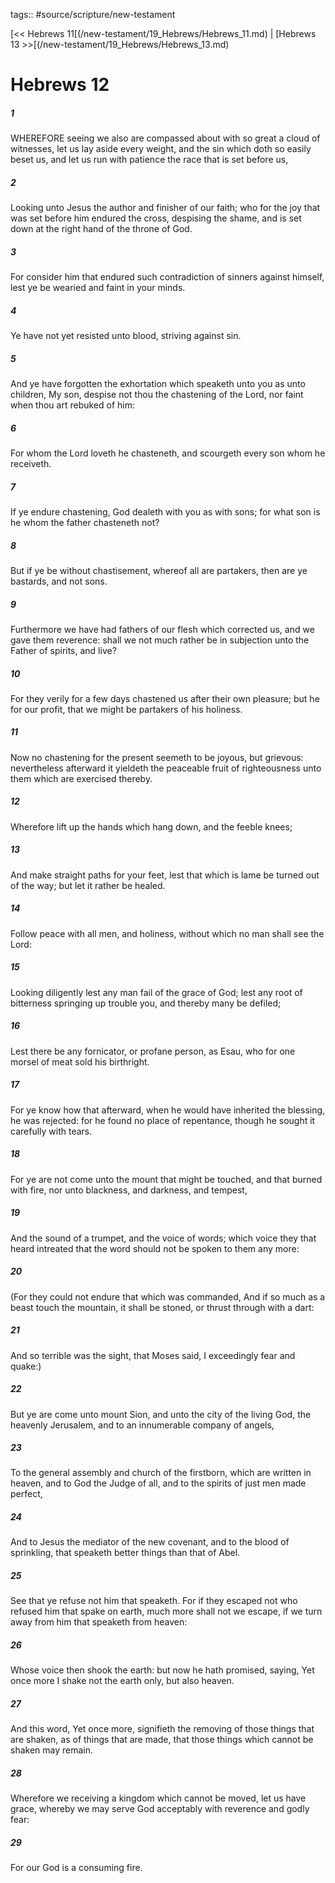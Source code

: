 tags:: #source/scripture/new-testament

[<< Hebrews 11[(/new-testament/19_Hebrews/Hebrews_11.md) | [Hebrews 13 >>[(/new-testament/19_Hebrews/Hebrews_13.md)

# Hebrews 12

##### 1

WHEREFORE seeing we also are compassed about with so great a cloud of witnesses, let us lay aside every weight, and the sin which doth so easily beset us, and let us run with patience the race that is set before us,

##### 2

Looking unto Jesus the author and finisher of our faith; who for the joy that was set before him endured the cross, despising the shame, and is set down at the right hand of the throne of God.

##### 3

For consider him that endured such contradiction of sinners against himself, lest ye be wearied and faint in your minds.

##### 4

Ye have not yet resisted unto blood, striving against sin.

##### 5

And ye have forgotten the exhortation which speaketh unto you as unto children, My son, despise not thou the chastening of the Lord, nor faint when thou art rebuked of him:

##### 6

For whom the Lord loveth he chasteneth, and scourgeth every son whom he receiveth.

##### 7

If ye endure chastening, God dealeth with you as with sons; for what son is he whom the father chasteneth not?

##### 8

But if ye be without chastisement, whereof all are partakers, then are ye bastards, and not sons.

##### 9

Furthermore we have had fathers of our flesh which corrected us, and we gave them reverence: shall we not much rather be in subjection unto the Father of spirits, and live?

##### 10

For they verily for a few days chastened us after their own pleasure; but he for our profit, that we might be partakers of his holiness.

##### 11

Now no chastening for the present seemeth to be joyous, but grievous: nevertheless afterward it yieldeth the peaceable fruit of righteousness unto them which are exercised thereby.

##### 12

Wherefore lift up the hands which hang down, and the feeble knees;

##### 13

And make straight paths for your feet, lest that which is lame be turned out of the way; but let it rather be healed.

##### 14

Follow peace with all men, and holiness, without which no man shall see the Lord:

##### 15

Looking diligently lest any man fail of the grace of God; lest any root of bitterness springing up trouble you, and thereby many be defiled;

##### 16

Lest there be any fornicator, or profane person, as Esau, who for one morsel of meat sold his birthright.

##### 17

For ye know how that afterward, when he would have inherited the blessing, he was rejected: for he found no place of repentance, though he sought it carefully with tears.

##### 18

For ye are not come unto the mount that might be touched, and that burned with fire, nor unto blackness, and darkness, and tempest,

##### 19

And the sound of a trumpet, and the voice of words; which voice they that heard intreated that the word should not be spoken to them any more:

##### 20

(For they could not endure that which was commanded, And if so much as a beast touch the mountain, it shall be stoned, or thrust through with a dart:

##### 21

And so terrible was the sight, that Moses said, I exceedingly fear and quake:)

##### 22

But ye are come unto mount Sion, and unto the city of the living God, the heavenly Jerusalem, and to an innumerable company of angels,

##### 23

To the general assembly and church of the firstborn, which are written in heaven, and to God the Judge of all, and to the spirits of just men made perfect,

##### 24

And to Jesus the mediator of the new covenant, and to the blood of sprinkling, that speaketh better things than that of Abel.

##### 25

See that ye refuse not him that speaketh. For if they escaped not who refused him that spake on earth, much more shall not we escape, if we turn away from him that speaketh from heaven:

##### 26

Whose voice then shook the earth: but now he hath promised, saying, Yet once more I shake not the earth only, but also heaven.

##### 27

And this word, Yet once more, signifieth the removing of those things that are shaken, as of things that are made, that those things which cannot be shaken may remain.

##### 28

Wherefore we receiving a kingdom which cannot be moved, let us have grace, whereby we may serve God acceptably with reverence and godly fear:

##### 29

For our God is a consuming fire.
